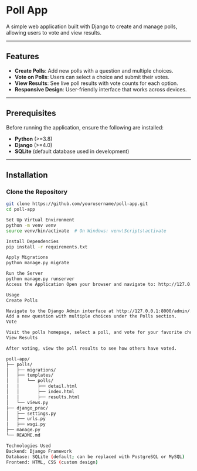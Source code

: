 # Poll App

A simple web application built with Django to create and manage polls, allowing users to vote and view results.

---

## Features

- **Create Polls**: Add new polls with a question and multiple choices.
- **Vote on Polls**: Users can select a choice and submit their votes.
- **View Results**: See live poll results with vote counts for each option.
- **Responsive Design**: User-friendly interface that works across devices.

---

## Prerequisites

Before running the application, ensure the following are installed:

- **Python** (>=3.8)
- **Django** (>=4.0)
- **SQLite** (default database used in development)

---

## Installation

### Clone the Repository
```bash
git clone https://github.com/yourusername/poll-app.git
cd poll-app

Set Up Virtual Environment
python -m venv venv
source venv/bin/activate  # On Windows: venv\Scripts\activate

Install Dependencies
pip install -r requirements.txt

Apply Migrations
python manage.py migrate

Run the Server
python manage.py runserver
Access the Application Open your browser and navigate to: http://127.0.0.1:8000/

Usage
Create Polls

Navigate to the Django Admin interface at http://127.0.0.1:8000/admin/.
Add a new question with multiple choices under the Polls section.
Vote

Visit the polls homepage, select a poll, and vote for your favorite choice.
View Results

After voting, view the poll results to see how others have voted.

poll-app/
├── polls/
│   ├── migrations/
│   ├── templates/
│   │   └── polls/
│   │       ├── detail.html
│   │       ├── index.html
│   │       ├── results.html
│   └── views.py
├── django_prac/
│   ├── settings.py
│   ├── urls.py
│   ├── wsgi.py
├── manage.py
└── README.md

Technologies Used
Backend: Django Framework
Database: SQLite (default; can be replaced with PostgreSQL or MySQL)
Frontend: HTML, CSS (custom design)
